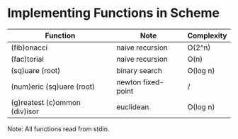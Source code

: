 # Implementing Functions in Scheme
| Function                      | Note               | Complexity         |
| ----------------------------- | ------------------ | ------------------ |
| (fib)onacci                   | naive recursion    | O(2^n)             |
| (fac)torial                   | naive recursion    | O(n)               |
| (sq)uare (root)               | binary search      | O(log n)           |  
| (num)eric (sq)uare (root)     | newton fixed-point | /                  |
| (g)reatest (c)ommon (div)isor | euclidean          | O(log n)           |
  
Note: All functions read from stdin.
